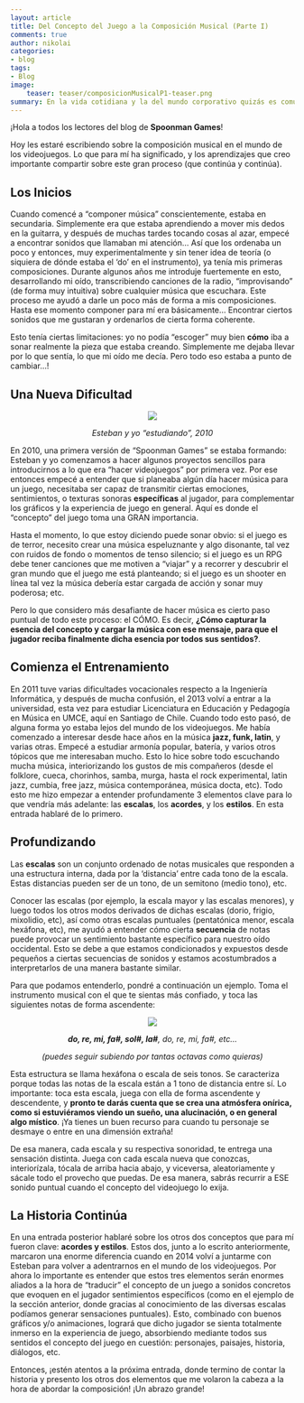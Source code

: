 ```yaml
---
layout: article
title: Del Concepto del Juego a la Composición Musical (Parte I)
comments: true
author: nikolai
categories:
- blog
tags:
- Blog
image:
    teaser: teaser/composicionMusicalP1-teaser.png
summary: En la vida cotidiana y la del mundo corporativo quizás es común y de repente nadie se haría estas preguntas.
---
```


¡Hola a todos los lectores del blog de **Spoonman Games**!

Hoy les estaré escribiendo sobre la composición musical en el mundo de los videojuegos. Lo que para mí ha significado, y los aprendizajes que creo importante compartir sobre este gran proceso (que continúa y continúa).

## Los Inicios

Cuando comencé a “componer música” conscientemente, estaba en secundaria. Simplemente era que estaba aprendiendo a mover mis dedos en la guitarra, y después de muchas tardes tocando cosas al azar, empecé a encontrar sonidos que llamaban mi atención… Así que los ordenaba un poco y entonces, muy experimentalmente y sin tener idea de teoría (o siquiera de dónde estaba el ‘do’ en el instrumento), ya tenía mis primeras composiciones. Durante algunos años me introduje fuertemente en esto, desarrollando mi oído, transcribiendo canciones de la radio, “improvisando” (de forma muy intuitiva) sobre cualquier música que escuchara. Este proceso me ayudó a darle un poco más de forma a mis composiciones. Hasta ese momento componer para mí era básicamente… Encontrar ciertos sonidos que me gustaran y ordenarlos de cierta forma coherente.

Esto tenía ciertas limitaciones: yo no podía “escoger” muy bien **cómo** iba a sonar realmente la pieza que estaba creando. Simplemente me dejaba llevar por lo que sentía, lo que mi oído me decía. Pero todo eso estaba a punto de cambiar…!

## Una Nueva Dificultad

<p align="center"><img src="http://www.spoonmangames.cl/images/blog/nikolai-esteban_estudiando.png"></p>
<p align="center"><i>Esteban y yo “estudiando”, 2010</i></p>

En 2010, una primera versión de “Spoonman Games” se estaba formando: Esteban y yo comenzamos a hacer algunos proyectos sencillos para introducirnos a lo que era “hacer videojuegos” por primera vez. Por ese entonces empecé a entender que si planeaba algún día hacer música para un juego, necesitaba ser capaz de transmitir ciertas emociones, sentimientos, o texturas sonoras **específicas** al jugador, para complementar los gráficos y la experiencia de juego en general. Aquí es donde el “concepto” del juego toma una GRAN importancia.

Hasta el momento, lo que estoy diciendo puede sonar obvio: si el juego es de terror, necesito crear una música espeluznante y algo disonante, tal vez con ruidos de fondo o momentos de tenso silencio; si el juego es un RPG debe tener canciones que me motiven a “viajar” y a recorrer y descubrir el gran mundo que el juego me está planteando; si el juego es un shooter en línea tal vez la música debería estar cargada de acción y sonar muy poderosa; etc.

Pero lo que considero más desafiante de hacer música es cierto paso puntual de todo este proceso: el CÓMO. Es decir, **¿Cómo capturar la esencia del concepto y cargar la música con ese mensaje, para que el jugador reciba finalmente dicha esencia por todos sus sentidos?**.

## Comienza el Entrenamiento

En 2011 tuve varias dificultades vocacionales respecto a la Ingeniería Informática, y después de mucha confusión, el 2013 volví a entrar a la universidad, esta vez para estudiar Licenciatura en Educación y Pedagogía en Música en UMCE, aquí en Santiago de Chile. Cuando todo esto pasó, de alguna forma yo estaba lejos del mundo de los videojuegos. Me había comenzado a interesar desde hace años en la música **jazz, funk, latin**, y varias otras. Empecé a estudiar armonía popular, batería, y varios otros tópicos que me interesaban mucho. Esto lo hice sobre todo escuchando mucha música, interiorizando los gustos de mis compañeros (desde el folklore, cueca, chorinhos, samba, murga, hasta el rock experimental, latin jazz, cumbia, free jazz, música contemporánea, música docta, etc). Todo esto me hizo empezar a entender profundamente 3 elementos clave para lo que vendría más adelante: las **escalas**, los **acordes**, y los **estilos**. En esta entrada hablaré de lo primero.

## Profundizando

Las **escalas** son un conjunto ordenado de notas musicales que responden a una estructura interna, dada por la ‘distancia’ entre cada tono de la escala. Estas distancias pueden ser de un tono, de un semitono (medio tono), etc.

Conocer las escalas (por ejemplo, la escala mayor y las escalas menores), y luego todos los otros modos derivados de dichas escalas (dorio, frigio, mixolidio, etc), así como otras escalas puntuales (pentatónica menor, escala hexáfona, etc), me ayudó a entender cómo cierta **secuencia** de notas puede provocar un sentimiento bastante específico para nuestro oído occidental. Esto se debe a que estamos condicionados y expuestos desde pequeños a ciertas secuencias de sonidos y estamos acostumbrados a interpretarlos de una manera bastante similar.

Para que podamos entenderlo, pondré a continuación un ejemplo. Toma el instrumento musical con el que te sientas más confiado, y toca las siguientes notas de forma ascendente:

<p align="center"><img src="http://www.spoonmangames.cl/images/blog/hexafona.png"></p>
<p align="center"><i><b>do, re, mi, fa#, sol#, la#</b>, do, re, mi, fa#, etc…</i></p>
<p align="center"><i>(puedes seguir subiendo por tantas octavas como quieras)</i></p>

Esta estructura se llama hexáfona o escala de seis tonos. Se caracteriza porque todas las notas de la escala están a 1 tono de distancia entre sí. Lo importante: toca esta escala, juega con ella de forma ascendente y descendente, y **pronto te darás cuenta que se crea una atmósfera onírica, como si estuviéramos viendo un sueño, una alucinación, o en general algo místico**. ¡Ya tienes un buen recurso para cuando tu personaje se desmaye o entre en una dimensión extraña!

De esa manera, cada escala y su respectiva sonoridad, te entrega una sensación distinta. Juega con cada escala nueva que conozcas, interiorízala, tócala de arriba hacia abajo, y viceversa, aleatoriamente y sácale todo el provecho que puedas. De esa manera, sabrás recurrir a ESE sonido puntual cuando el concepto del videojuego lo exija. 

## La Historia Continúa

En una entrada posterior hablaré sobre los otros dos conceptos que para mí fueron clave: **acordes y estilos**. Estos dos, junto a lo escrito anteriormente, marcaron una enorme diferencia cuando en 2014 volví a juntarme con Esteban para volver a adentrarnos en el mundo de los videojuegos. Por ahora lo importante es entender que estos tres elementos serán enormes aliados a la hora de “traducir” el concepto de un juego a sonidos concretos que evoquen en el jugador sentimientos específicos (como en el ejemplo de la sección anterior, donde gracias al conocimiento de las diversas escalas podíamos generar sensaciones puntuales). Esto, combinado con buenos gráficos y/o animaciones, logrará que dicho jugador se sienta totalmente inmerso en la experiencia de juego, absorbiendo mediante todos sus sentidos el concepto del juego en cuestión: personajes, paisajes, historia, diálogos, etc.

Entonces, ¡estén atentos a la próxima entrada, donde termino de contar la historia y presento los otros dos elementos que me volaron la cabeza a la hora de abordar la composición! ¡Un abrazo grande!
